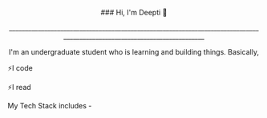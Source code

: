 <p align="center">
  ### Hi, I'm Deepti 👋
  </p>
 
 <p align="center">
  __________________________________________________________________________________________________________________________
    </p>  
    
 <p align="center">
 I'm an undergraduate student who is learning and building things. Basically,
  <p>⚡I code</p>
   <p>⚡I read</p>
  
  </p>  
   

                                                                                    

My Tech Stack includes - 

                     

<!--
**Deeptikushwaha/DeeptiKushwaha** is a ✨ _special_ ✨ repository because its `README.md` (this file) appears on your GitHub profile.

Here are some ideas to get you started:

- 🔭 I’m currently working on ...
- 🌱 I’m currently learning ...
- 👯 I’m looking to collaborate on ...
- 🤔 I’m looking for help with ...
- 💬 Ask me about ...
- 📫 How to reach me: ...
- 😄 Pronouns: ...
- ⚡ Fun fact: ...
-->
